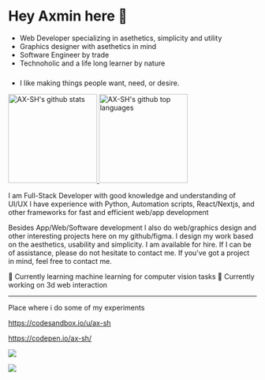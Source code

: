 # Hey Axmin here 👋 

- Web Developer specializing in asethetics, simplicity and utility
- Graphics designer with asethetics in mind
- Software Engineer by trade
- Technoholic and a life long learner by nature
### 
- I like making things people want, need, or desire.


<a href="https://github.com/ax-sh">
  <img height="180em" src="https://github-readme-stats.vercel.app/api?username=ax-sh&show_icons=true&theme=merko&count_private=true" alt="AX-SH's github stats" />
  <img height="180em" src="https://github-readme-stats.vercel.app/api/top-langs/?username=ax-sh&theme=merko&layout=compact" alt="AX-SH's github top languages" />
</a>
<!--
self taught
**ax-sh/ax-sh** is a ✨ _special_ ✨ repository because its `README.md` (this file) appears on your GitHub profile.
I've got experience with frameworks like React, TailwindCSS, Flask and few others that I enjoy.
Here are some ideas to get you started:
I like to work on interesting projects and solve problems people are facing, and have also created a few other projects on my github. 
- 🔭 I’m currently working on ...
- 🌱 I’m currently learning ...
- 👯 I’m looking to collaborate on ...
- 🤔 I’m looking for help with ...
- 💬 Ask me about ...
- 📫 How to reach me: ...
- 😄 Pronouns: ...
- ⚡ Fun fact: ....
-->

I am Full-Stack Developer with good knowledge and understanding of UI/UX 
I have experience with Python, Automation scripts, React/Nextjs, and other frameworks for fast and efficient web/app development

Besides App/Web/Software development I also do web/graphics design and other interesting projects here on my github/figma. 
I design my work based on the aesthetics, usability and simplicity.
I am available for hire. If I can be of assistance, please do not hesitate to contact me. 
If you've got a project in mind, feel free to contact me. 

🌱 Currently learning machine learning for computer vision tasks 
🔭 Currently working on 3d web interaction

<!-- https://www.behance.net/axminshrestha -->
---

Place where i do some of my experiments

 https://codesandbox.io/u/ax-sh
 
 https://codepen.io/ax-sh/
 
 ![](https://komarev.com/ghpvc/?username=ax-sh)
 
 ![](https://bit.ly/3i1g9F4)
